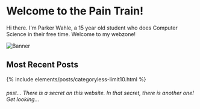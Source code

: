 # Welcome to the Pain Train!

Hi there. I'm Parker Wahle, a 15 year old student who does Computer Science in their free time. Welcome to my webzone! 

![Banner](https://i.imgur.com/kIRjNAr.jpg)

## Most Recent Posts
{% include elements/posts/categoryless-limit10.html %}

###### psst... There is a secret on this website. In that secret, there is another one! Get looking...
